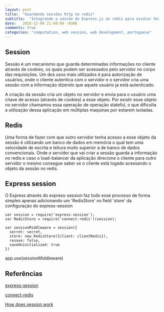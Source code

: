 ```yaml
---
layout: post
title:  "Guardando sessões http no redis"
subtitle:  "Integrando a sessão do Express.js ao redis para escalar horizontalmente o backend"
date:	2016-12-09 21:49:09 -0300
comments: true
categories: "computation, web session, web development, portuguese"
---
```


## Session

Sessão é um mecanismo que guarda determinadas informações no cliente através de cookies, os quais podem ser acessados pelo servidor no corpo das requisições. Um dos usos mais utilizados é para autorização de usuários, onde o cliente autentica com o servidor e o servidor cria uma sessão com a informação dizendo que aquele usuário ja está autenticado.

A criação da sessão cria um objeto no servidor e envia para o usuário uma chave de acesso (através de cookies) a esse objeto. Por existir esse objeto no servidor chamamos essa operação de operação stateful, o que dificulta a utilização dessa aplicação em múltiplas maquinas por estarem isoladas.

## Redis

Uma forma de fazer com que outro servidor tenha acesso a esse objeto da sessão é utilizando um banco de dados em memória o qual tem uma velocidade de escrita e leitura muito superior a de banco de dados convencionais. Onde o servidor que vai criar a sessão guarda a informação no redis e caso o load-balancer da aplicação direcione o cliente para outro servidor o mesmo consegue saber se o cliente está logado acessando o objeto da sessão no redis.


## Express session

O Express através do express-session faz todo esse processo de forma simples apenas adicionando um 'RedisStore' no field 'store' da configuração do express-session

    var session = require('express-session');
    var RedisStore = require('connect-redis')(session);

    var sessionMiddleware = session({
      secret: secret,
      store: new RedisStore({client: clientRedis}),
      resave: false,
      saveUninitialized: true
    })

  app.use(sessionMiddleware)

## Referências
[express-session](https://github.com/expressjs/session)

[connect-redis](https://www.npmjs.com/package/connect-redis)

[How does session work](http://machinesaredigging.com/2013/10/29/how-does-a-web-session-work/)
